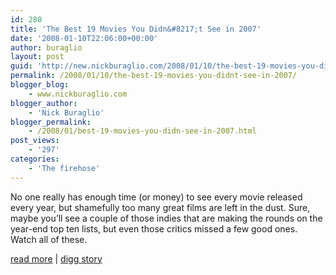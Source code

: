 ```yaml
---
id: 280
title: 'The Best 19 Movies You Didn&#8217;t See in 2007'
date: '2008-01-10T22:06:00+00:00'
author: buraglio
layout: post
guid: 'http://new.nickburaglio.com/2008/01/10/the-best-19-movies-you-didnt-see-in-2007/'
permalink: /2008/01/10/the-best-19-movies-you-didnt-see-in-2007/
blogger_blog:
    - www.nickburaglio.com
blogger_author:
    - 'Nick Buraglio'
blogger_permalink:
    - /2008/01/best-19-movies-you-didn-see-in-2007.html
post_views:
    - '297'
categories:
    - 'The firehose'
---
```


No one really has enough time (or money) to see every movie released every year, but shamefully too many great films are left in the dust. Sure, maybe you’ll see a couple of those indies that are making the rounds on the year-end top ten lists, but even those critics missed a few good ones. Watch all of these.

[read more](http://www.firstshowing.net/2007/12/24/best-19-movies-you-didnt-see-in-2007#=rss) | [digg story](http://digg.com/movies/The_Best_19_Movies_You_Didn_t_See_in_2007_3)